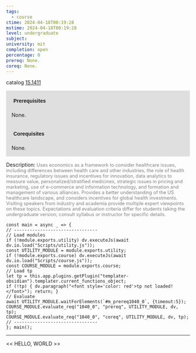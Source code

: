 ```yaml
---
tags:
  - course
ctime: 2024-04-18T00:19:28
mstime: 2024-04-18T00:19:28
level: undergraduate
subject: 
university: mit
completion: open
percentage: 0
prereq: None.
coreq: None.
---
```


catalog [15.1411](http://student.mit.edu/catalog/m15a.html#15.1411)

<span style="display: block; padding: 15px; background-color: rgb(100, 100, 100, 0.2);"><font id="m_prereq1040_0" style="display: block; font-family: Arial, sans-serif; font-weight: bold; padding: 5px">Prerequisites</font><br><span id="prereq1040_0">None.</span></span>
<span style="display: block; padding: 15px; background-color: rgb(100, 100, 100, 0.2);"><font id="m_coreq1040_0" style="display: block; font-family: Arial, sans-serif; font-weight: bold; padding: 5px">Corequisites</font><br><span id="coreq1040_0">None.</span></span>

<font style="">Description:</font>
<font style="color: grey; font-size: 0.8rem;">Uses economics as a framework to consider healthcare issues, including differences between health care and other industries, the role of health insurance, regulatory issues and incentives for innovation, data analytics to measure value, personalized/stratified medicines, strategic issues in pricing and marketing, use of e-commerce and information technology, and formation and management of various alliances. Provides a better understanding of the US healthcare landscape, and considers incentives for global health investments. Visiting speakers from industry and academia provide multiple expert viewpoints on these topics. Expectations and evaluation criteria differ for students taking the undergraduate version; consult syllabus or instructor for specific details.</font>

```dataviewjs
const main = async _ => {
// --------------------------------
// Load modules
if (!module.exports.utility) dv.executeJs(await dv.io.load("Scripts/utility.js"));
const UTILITY_MODULE = module.exports.utility;
if (!module.exports.course) dv.executeJs(await dv.io.load("Scripts/course.js"));
const COURSE_MODULE = module.exports.course;
// Load tp
let tp = this.app.plugins.getPlugin("templater-obsidian").templater.current_functions_object;
if (!tp) { dv.paragraph("<font style='color: red'>tp not loaded!</font>"); return; }
// Evaluate
await UTILITY_MODULE.waitForElements(`#m_prereq1040_0`, {timeout:5});
COURSE_MODULE.evaluate_req("1040_0", "prereq", UTILITY_MODULE, dv, tp);
COURSE_MODULE.evaluate_req("1040_0", "coreq", UTILITY_MODULE, dv, tp);
// --------------------------------
}; main();
```

---

<< HELLO, WORLD >>
